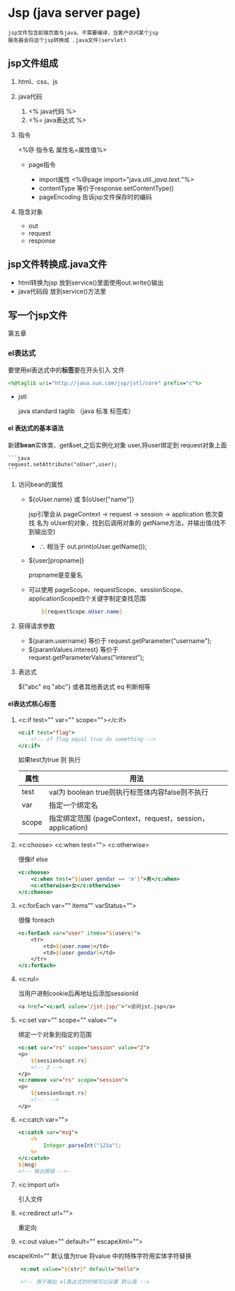 # Jsp (java server page)

    jsp文件包含前端页面与java、不需要编译，当客户访问某个jsp
    服务器会将这个jsp转换成 .java文件(servlet)

## jsp文件组成

1. html、css、js
2. java代码

    1. <% java代码 %>
    2. <%= java表达式 %>
3. 指令

    <%@ 指令名 属性名=属性值%>

    * page指令

        * import属性
            <%@page import="java.util.*,java.text.*"%>
        * contentType
            等价于response.setContentType()
        * pageEncoding
            告诉jsp文件保存时的编码
4. 隐含对象

    * out
    * request
    * response

## jsp文件转换成.java文件

* html转换为jsp
    放到service()里面使用out.write()输出
* java代码段
    放到service()方法里

## 写一个jsp文件

第五章

### el表达式

要使用el表达式中的**标签**要在开头引入  文件

```jsp
<%@taglib uri="http://java.sun.com/jsp/jstl/core" prefix="c"%>
```

* jstl  

    java standard taglib  （java 标准 标签库）

#### el 表达式的基本语法

新建**bean**实体类、get&set,之后实例化对象 user,将user绑定到 request对象上面

    ```java
    request.setAttribute("oUser",user);
    ```

1. 访问bean的属性

    * ${oUser.name}  或  ${oUser["name"]}

        jsp引擎会从 pageContext -> request -> session -> application
        依次查找  名为  oUser的对象，找到后调用对象的 getName方法，并输出值(找不到输出空)

        * ∴ 相当于  out.print(oUser.getName());

    * ${user[propname]}

        propname是变量名

    * 可以使用  pageScope、requestScope、sessionScope、applicationScope四个关键字制定查找范围

        ```jsp
            ${requestScope.oUser.name}
        ```

2. 获得请求参数

    * ${param.username}
        等价于 request.getParameter("username");
    * ${paramValues.interest}
        等价于 request.getParameterValues("interest");

3. 表达式

    ${"abc" eq "abc"}   或者其他表达式  eq 判断相等

#### el表达式核心标签

1. <c:if test="" var="" scope=""></c:if>

    ```jsp
    <c:if test="flag">
        <!-- if flag equal true do something -->
    </c:if>
    ```

    如果test为true 则 执行

    属性 | 用法
    -|-
    test | val为 boolean true则执行标签体内容false则不执行
    var  | 指定一个绑定名
    scope| 指定绑定范围 (pageContext，request，session，application)

2. <c:choose>   <c:when test="">    <c:otherwise>

    很像if else

    ```jsp
    <c:choose>
        <c:when test="${user.gendar == 'm'}">男</c:when>
        <c:otherwise>女</c:otherwise>
    </c:choose>
    ```

3. <c:forEach var="" items"" varStatus="">

    很像 foreach

    ```jsp
    <c:forEach var="user" items="${users}">
        <tr>
            <td>${user.name}</td>
            <td>${user.gendar}</td>
        </tr>
    </c:forEach>
    ```

4. <c:rul>

    当用户进制cookie后再地址后添加sessionId

    ```jsp
    <a href="<c:url value='/jst.jsp/'>">访问jst.jsp</a>
    ```

5. <c:set var="" scope="" value="">

    绑定一个对象到指定的范围

    ```jsp
    <c:set var="rs" scope="session" value="2">
    <p>
        ${sessionScopt.rs}
        <!-- 2 -->
    </p>
    <c:remove var="rs" scope="session">
    <p>
        ${sessionScopt.rs}
        <!--  -->
    </p>
    ```

6. <c:catch var="">

    ```jsp
    <c:catch var="msg">
        <%
            Integer.parseInt("123a");
        %>
    </c:catch>
    ${msg}  
    <!-- 输出报错 -->
    ```

7. <c:import url>

    引入文件
8. <c:redirect url="">

    重定向

9. <c:out value="" default="" escapeXml="">

escapeXml="" 默认值为true 将value 中的特殊字符用实体字符替换

```jsp
    <c:out value="${str}" default="hello">

    <!-- 用于输出 el表达式的时候可以设置 默认值 -->
```